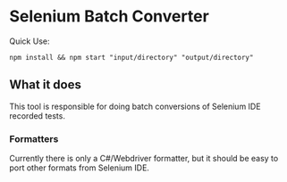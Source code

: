 # Selenium Batch Converter

Quick Use:
```
npm install && npm start "input/directory" "output/directory"
```

## What it does

This tool is responsible for doing batch conversions of Selenium IDE
recorded tests.

### Formatters

Currently there is only a C#/Webdriver formatter, but it should be easy to 
port other formats from Selenium IDE.
